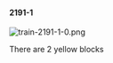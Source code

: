 #### 2191-1
![train-2191-1-0.png](https://github.com/lil-lab/nlvr/raw/master/nlvr/train/images/40/train-2191-1-0.png "train-2191-1-0.png")

There are 2 yellow blocks